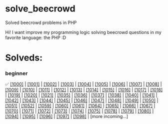 # solve_beecrowd
Solved beecrowd problems in PHP

Hi! I want improve my programming logic solving beecrowd questions in my favorite language: the PHP :D

# Solveds:

### beginner

✅ [[1000]](https://github.com/KayckMatias/solve_beecrowd/blob/main/beginner/1000.php) |
[[1001]](https://github.com/KayckMatias/solve_beecrowd/blob/main/beginner/1001.php) |
[[1002]](https://github.com/KayckMatias/solve_beecrowd/blob/main/beginner/1002.php) |
[[1003]](https://github.com/KayckMatias/solve_beecrowd/blob/main/beginner/1003.php) |
[[1004]](https://github.com/KayckMatias/solve_beecrowd/blob/main/beginner/1004.php) |
[[1005]](https://github.com/KayckMatias/solve_beecrowd/blob/main/beginner/1005.php) |
[[1006]](https://github.com/KayckMatias/solve_beecrowd/blob/main/beginner/1006.php) |
[[1007]](https://github.com/KayckMatias/solve_beecrowd/blob/main/beginner/1007.php) | 
[[1008]](https://github.com/KayckMatias/solve_beecrowd/blob/main/beginner/1008.php) | 
[[1009]](https://github.com/KayckMatias/solve_beecrowd/blob/main/beginner/1009.php) | 
[[1010]](https://github.com/KayckMatias/solve_beecrowd/blob/main/beginner/1010.php) | 
[[1011]](https://github.com/KayckMatias/solve_beecrowd/blob/main/beginner/1011.php) | 
[[1012]](https://github.com/KayckMatias/solve_beecrowd/blob/main/beginner/1012.php) | 
[[1013]](https://github.com/KayckMatias/solve_beecrowd/blob/main/beginner/1013.php) | 
[[1014]](https://github.com/KayckMatias/solve_beecrowd/blob/main/beginner/1014.php) | 
[[1015]](https://github.com/KayckMatias/solve_beecrowd/blob/main/beginner/1015.php) | 
[[1016]](https://github.com/KayckMatias/solve_beecrowd/blob/main/beginner/1016.php) | 
[[1017]](https://github.com/KayckMatias/solve_beecrowd/blob/main/beginner/1017.php) | 
[[1018]](https://github.com/KayckMatias/solve_beecrowd/blob/main/beginner/1018.php) | 
[[1019]](https://github.com/KayckMatias/solve_beecrowd/blob/main/beginner/1019.php) | 
[[1020]](https://github.com/KayckMatias/solve_beecrowd/blob/main/beginner/1020.php) | 
[[1021]](https://github.com/KayckMatias/solve_beecrowd/blob/main/beginner/1021.php) | 
[[1035]](https://github.com/KayckMatias/solve_beecrowd/blob/main/beginner/1035.php) | 
[[1036]](https://github.com/KayckMatias/solve_beecrowd/blob/main/beginner/1036.php) | 
[[1037]](https://github.com/KayckMatias/solve_beecrowd/blob/main/beginner/1037.php) | 
[[1038]](https://github.com/KayckMatias/solve_beecrowd/blob/main/beginner/1038.php) | 
[[1040]](https://github.com/KayckMatias/solve_beecrowd/blob/main/beginner/1040.php) | 
[[1041]](https://github.com/KayckMatias/solve_beecrowd/blob/main/beginner/1041.php) | 
[[1042]](https://github.com/KayckMatias/solve_beecrowd/blob/main/beginner/1042.php) | 
[[1043]](https://github.com/KayckMatias/solve_beecrowd/blob/main/beginner/1043.php) | 
[[1044]](https://github.com/KayckMatias/solve_beecrowd/blob/main/beginner/1044.php) | 
[[1045]](https://github.com/KayckMatias/solve_beecrowd/blob/main/beginner/1045.php) | 
[[1046]](https://github.com/KayckMatias/solve_beecrowd/blob/main/beginner/1046.php) | 
[[1047]](https://github.com/KayckMatias/solve_beecrowd/blob/main/beginner/1047.php) | 
[[1048]](https://github.com/KayckMatias/solve_beecrowd/blob/main/beginner/1048.php) | 
[[1049]](https://github.com/KayckMatias/solve_beecrowd/blob/main/beginner/1049.php) | 
[[1050]](https://github.com/KayckMatias/solve_beecrowd/blob/main/beginner/1050.php) | 
[[1051]](https://github.com/KayckMatias/solve_beecrowd/blob/main/beginner/1051.php) | 
[[1052]](https://github.com/KayckMatias/solve_beecrowd/blob/main/beginner/1052.php) | 
[[1059]](https://github.com/KayckMatias/solve_beecrowd/blob/main/beginner/1059.php) | 
[[1060]](https://github.com/KayckMatias/solve_beecrowd/blob/main/beginner/1060.php) | 
[[1061]](https://github.com/KayckMatias/solve_beecrowd/blob/main/beginner/1061.php) | 
[[1064]](https://github.com/KayckMatias/solve_beecrowd/blob/main/beginner/1064.php) | 
[[1065]](https://github.com/KayckMatias/solve_beecrowd/blob/main/beginner/1065.php) | 
[[1066]](https://github.com/KayckMatias/solve_beecrowd/blob/main/beginner/1066.php) | 
[[1067]](https://github.com/KayckMatias/solve_beecrowd/blob/main/beginner/1067.php) | 
[[1070]](https://github.com/KayckMatias/solve_beecrowd/blob/main/beginner/1070.php) | 
[[1071]](https://github.com/KayckMatias/solve_beecrowd/blob/main/beginner/1071.php) | 
[[1072]](https://github.com/KayckMatias/solve_beecrowd/blob/main/beginner/1072.php) | 
[[1073]](https://github.com/KayckMatias/solve_beecrowd/blob/main/beginner/1073.php) | 
[[1074]](https://github.com/KayckMatias/solve_beecrowd/blob/main/beginner/1074.php) | 
[[1075]](https://github.com/KayckMatias/solve_beecrowd/blob/main/beginner/1075.php) | 
[[1078]](https://github.com/KayckMatias/solve_beecrowd/blob/main/beginner/1078.php) | 
[[1079]](https://github.com/KayckMatias/solve_beecrowd/blob/main/beginner/1079.php) | 
[[1080]](https://github.com/KayckMatias/solve_beecrowd/blob/main/beginner/1080.php) | 
[[1094]](https://github.com/KayckMatias/solve_beecrowd/blob/main/beginner/1094.php) | 
[[1095]](https://github.com/KayckMatias/solve_beecrowd/blob/main/beginner/1095.php) | 
[[1096]](https://github.com/KayckMatias/solve_beecrowd/blob/main/beginner/1096.php) | 
[[1097]](https://github.com/KayckMatias/solve_beecrowd/blob/main/beginner/1097.php) | 
[[1098]](https://github.com/KayckMatias/solve_beecrowd/blob/main/beginner/1098.php) | 
[more incoming...]